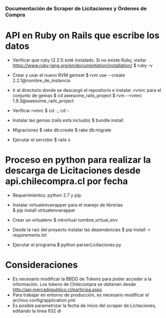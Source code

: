 ### Documentación de Scraper de Licitaciones y Órdenes de Compra

# API en Ruby on Rails que escribe los datos 

* Verificar que ruby (2.2.1) esté instalado. Si no existe Ruby, visitar https://www.ruby-lang.org/en/documentation/installation/
$ ruby -v


* Crear y usar el nuevo RVM gemset 
$ rvm use --create 2.2.1@nombre_de_instancia

* Ir al directorio donde se descargó el repositorio e instalar .rvmrc para el conjunto de gemas
$ cd awesome_rails_project
$ rvm --rvmrc 1.9.3@awesome_rails_project

* Verificar rvmrc
$ cd ..; cd -


* Instalar las gemas (rails está incluido)
$ bundle install

* Migraciones 
$ rake db:create
$ rake db:migrate

* Ejecutar el servidor 
$ rails s

# Proceso en python para realizar la descarga de Licitaciones desde api.chilecompra.cl por fecha

* Requerimientos: python 2.7 y pip. 

* Instalar virtualenvwrapper para el manejo de librerías  
$ pip install virtualenvwrapper 

* Crear un virtualenv 
$ mkvirtual nombre_virtual_env  

* Desde la raiz del proyecto instalar las dependencias
$ pip install -r requirements.txt  

* Ejecutar el programa 
$ python parserLicitaciones.py  

# Consideraciones 

* Es necesario modificar la BBDD de Tokens para poder acceder a la información. Los tokens de Chilecompra se obtienen desde http://api.mercadopublico.cl/participa.aspx
* Para trabajar en entorno de producción, es necesario modificar el archivo config/application.yml 
* Es posible parametrizar la fecha de inicio del scraper de Licitaciones, editando la línea 932 dl 

